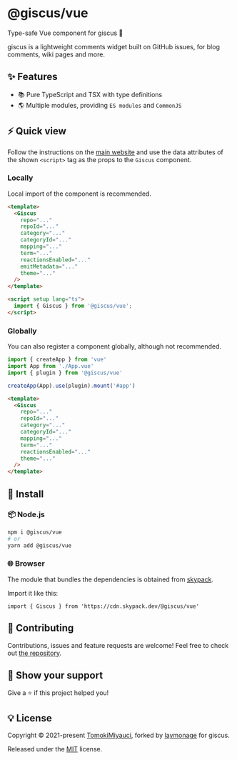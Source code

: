 # @giscus/vue

Type-safe Vue component for giscus 💎

giscus is a lightweight comments widget built on GitHub issues, for blog comments, wiki pages and more.

## ✨ Features

- :books: Pure TypeScript and TSX with type definitions
- :earth_americas: Multiple modules, providing `ES modules` and `CommonJS`

## ⚡ Quick view

Follow the instructions on the [main website](https://giscus.typeofweb.com) and use the
data attributes of the shown `<script>` tag as the props to the `Giscus`
component.

### Locally

Local import of the component is recommended.

```html
<template>
  <Giscus
    repo="..."
    repoId="..."
    category="..."
    categoryId="..."
    mapping="..."
    term="..."
    reactionsEnabled="..."
    emitMetadata="..."
    theme="..."
  />
</template>

<script setup lang="ts">
  import { Giscus } from '@giscus/vue';
</script>
```

### Globally

You can also register a component globally, although not recommended.

```ts
import { createApp } from 'vue'
import App from './App.vue'
import { plugin } from '@giscus/vue'

createApp(App).use(plugin).mount('#app')
```

```html
<template>
  <Giscus
    repo="..."
    repoId="..."
    category="..."
    categoryId="..."
    mapping="..."
    term="..."
    reactionsEnabled="..."
    theme="..."
  />
</template>
```

## 💫 Install

### 📦 Node.js

```bash
npm i @giscus/vue
# or
yarn add @giscus/vue
```

### 🌐 Browser

The module that bundles the dependencies is obtained from
[skypack](https://www.skypack.dev/view/@giscus/vue).

Import it like this:

```tsx
import { Giscus } from 'https://cdn.skypack.dev/@giscus/vue'
```

## 🤝 Contributing

Contributions, issues and feature requests are welcome!
Feel free to check out [the repository](https://github.com/giscus/giscus-component).

## 🌱 Show your support

Give a ⭐️ if this project helped you!

## 💡 License

Copyright © 2021-present [TomokiMiyauci](https://github.com/TomokiMiyauci),
forked by [laymonage](https://github.com/laymonage) for giscus.

Released under the [MIT](./LICENSE) license.
